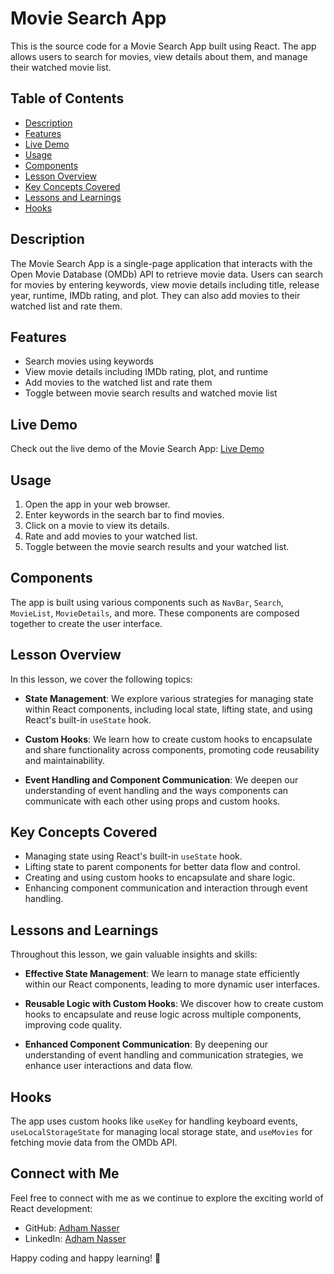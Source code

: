 # Movie Search App

This is the source code for a Movie Search App built using React. The app allows users to search for movies, view details about them, and manage their watched movie list.

## Table of Contents

- [Description](#description)
- [Features](#features)
- [Live Demo](#livedemo)
- [Usage](#usage)
- [Components](#components)
- [Lesson Overview](#lesson-overview)
- [Key Concepts Covered](#key-concept-covered)
- [Lessons and Learnings](#lessons-learnings)
- [Hooks](#hooks)


## Description

The Movie Search App is a single-page application that interacts with the Open Movie Database (OMDb) API to retrieve movie data. Users can search for movies by entering keywords, view movie details including title, release year, runtime, IMDb rating, and plot. They can also add movies to their watched list and rate them.

## Features

- Search movies using keywords
- View movie details including IMDb rating, plot, and runtime
- Add movies to the watched list and rate them
- Toggle between movie search results and watched movie list

## Live Demo

Check out the live demo of the Movie Search App: [Live Demo](https://cinematease-00.web.app/)


## Usage

1. Open the app in your web browser.
2. Enter keywords in the search bar to find movies.
3. Click on a movie to view its details.
4. Rate and add movies to your watched list.
5. Toggle between the movie search results and your watched list.

## Components

The app is built using various components such as `NavBar`, `Search`, `MovieList`, `MovieDetails`, and more. These components are composed together to create the user interface.

## Lesson Overview

In this lesson, we cover the following topics:

- **State Management**: We explore various strategies for managing state within React components, including local state, lifting state, and using React's built-in `useState` hook.

- **Custom Hooks**: We learn how to create custom hooks to encapsulate and share functionality across components, promoting code reusability and maintainability.

- **Event Handling and Component Communication**: We deepen our understanding of event handling and the ways components can communicate with each other using props and custom hooks.

## Key Concepts Covered

- Managing state using React's built-in `useState` hook.
- Lifting state to parent components for better data flow and control.
- Creating and using custom hooks to encapsulate and share logic.
- Enhancing component communication and interaction through event handling.

## Lessons and Learnings

Throughout this lesson, we gain valuable insights and skills:

- **Effective State Management**: We learn to manage state efficiently within our React components, leading to more dynamic user interfaces.

- **Reusable Logic with Custom Hooks**: We discover how to create custom hooks to encapsulate and reuse logic across multiple components, improving code quality.

- **Enhanced Component Communication**: By deepening our understanding of event handling and communication strategies, we enhance user interactions and data flow.

## Hooks

The app uses custom hooks like `useKey` for handling keyboard events, `useLocalStorageState` for managing local storage state, and `useMovies` for fetching movie data from the OMDb API.

## Connect with Me

Feel free to connect with me as we continue to explore the exciting world of React development:

- GitHub: [Adham Nasser](https://github.com/Adham-XIII)
- LinkedIn: [Adham Nasser](https://www.linkedin.com/in/adham-nasser-xiii/)

Happy coding and happy learning! 🚀
